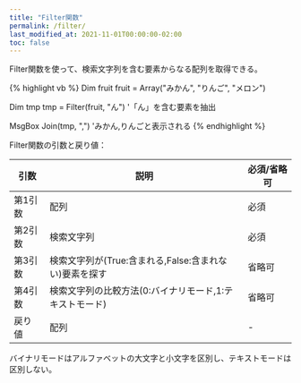 ```yaml
---
title: "Filter関数"
permalink: /filter/
last_modified_at: 2021-11-01T00:00:00-02:00
toc: false
---
```


Filter関数を使って、検索文字列を含む要素からなる配列を取得できる。

{% highlight vb %}
Dim fruit
fruit = Array("みかん", "りんご", "メロン")

Dim tmp
tmp = Filter(fruit, "ん") '「ん」を含む要素を抽出

MsgBox Join(tmp, ",") 'みかん,りんごと表示される
{% endhighlight %}

Filter関数の引数と戻り値：

|引数|説明|必須/省略可|
|---|---|---|
|第1引数|配列|必須|
|第2引数|検索文字列|必須|
|第3引数|検索文字列が(True:含まれる,False:含まれない)要素を探す|省略可|
|第4引数|検索文字列の比較方法(0:バイナリモード,1:テキストモード)|省略可|
|戻り値|配列|-|

バイナリモードはアルファベットの大文字と小文字を区別し、テキストモードは区別しない。
